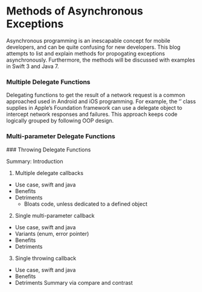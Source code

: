 # Methods of Asynchronous Exceptions

Asynchronous programming is an inescapable concept for mobile developers, and can be quite confusing for new developers. This blog attempts to list and explain methods for propogating exceptions asynchronously. Furthermore, the methods will be discussed with examples in Swift 3 and Java 7.
### Multiple Delegate Functions
Delegating functions to get the result of a network request is a common approached used in Android and iOS programming. For example, the ‘<URLSession>’ class supplies in Apple’s Foundation framework can use a delegate object to intercept network responses and failures. This approach keeps code logically grouped by following OOP design.
### Multi-parameter Delegate Functions
<Add introduction here>
### Throwing Delegate Functions 
<Add introduction here>

Summary:
Introduction
1. Multiple delegate callbacks
  - Use case, swift and java
  - Benefits
  - Detriments
    - Bloats code, unless dedicated to a defined object
2. Single multi-parameter callback
  - Use case, swift and java
  - Variants (enum, error pointer)
  - Benefits
  - Detriments
3. Single throwing callback
  - Use case, swift and java
  - Benefits
  - Detriments
Summary via compare and contrast




